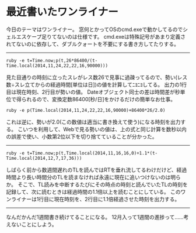 最近書いたワンライナー
======================

今日のテーマはワンライナー。
窓何とかってOSのcmd.exeで動かしてるのでシェルエスケープ足りてないのは仕様です。
cmd.exeは特殊記号があまり定義されてないのに依存して、ダブルクォートを不要にする書き方してたりする。

---

    ruby -e t=Time.now;p(t,26*86400/(t-Time.local(2014,11,24,22,22,16,90000)))

見た目通りの時刻に立ったスレがレス数26で見事に過疎ってるので、勢い(レス数÷スレ立てからの経過時間\[単位は日\])の値を計算してﾆﾖﾆﾖしてる。
出力の1行目は現在時刻、2行目が勢いの値。
Dateオブジェクト同士の差は時間差が秒単位で得られるので、変換定数86400\[秒/日\]をかけるだけの簡単なお仕事。

    ruby -e p(Time.local(2014,11,24,22,22,16,90000)+86400*26/2.0)

これは逆に、勢いが2.0(この数値は適当に書き換えて使う)になる時刻を出力する。
こいつを利用して、Webで見る勢いの値は、上の式と同じ計算を数秒以内の誤差で使い、小数第2位以下を切り捨てていることが分かった。

---

    ruby -e t=Time.now;p(t,Time.local(2014,11,16,16,0)+1.1*(t-Time.local(2014,12,7,17,36)))

しばらく前から数週間遅れのTLを読んではRTを垂れ流してるわけだけど、経過時間より長い時間分のTLを読まなければ永遠に現在に追いつけないのは明らか。
そこで、TL読みを中断するたびにその時点の時刻と読んでいたTLの時刻を記録して、次に読むときは経過時間の1.1倍以上を読むことにしている。
このワンライナーは1行目に現在時刻を、2行目に1.1倍経過させた時刻を出力する。

---

なんだかんだ1週間書き続けてることになる。
12月入って1週間の進捗って……考えないことにしよう。
